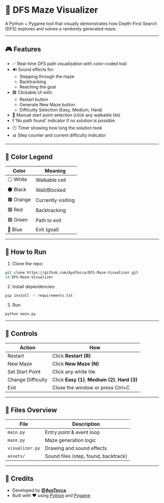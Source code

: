 # 🧠 DFS Maze Visualizer

A Python + Pygame tool that visually demonstrates how Depth-First Search (DFS) explores and solves a randomly generated maze.

---

## 🎮 Features

- ✅ Real-time DFS path visualization with color-coded trail
- 🔊 Sound effects for:
  - Stepping through the maze
  - Backtracking
  - Reaching the goal
- 🟩 Clickable UI with:
  - Restart button
  - Generate New Maze button
  - Difficulty Selection (Easy, Medium, Hard)
- 🧠 Manual start point selection (click any walkable tile)
- ❗ 'No path found' indicator if no solution is possible
- 🕒 Timer showing how long the solution took
- 📊 Step counter and current difficulty indicator

---

## 🎨 Color Legend

| Color | Meaning              |
|-------|----------------------|
| ⚪ White  | Walkable cell      |
| ⚫ Black  | Wall/Blocked       |
| 🟧 Orange | Currently visiting |
| 🟥 Red    | Backtracking       |
| 🟩 Green  | Path to exit       |
| 🔵 Blue   | Exit (goal)        |

---

## 🧪 How to Run

1. Clone the repo:

```bash
git clone https://github.com/AyoTecca/DFS-Maze-Visualizer.git
cd DFS-Maze-Visualizer
```

2. Install dependencies:

```bash
pip install -r requirements.txt
```

3. Run:

```bash
python main.py
```

---

## 🧠 Controls

| Action            | How                                          |
|-------------------|-----------------------------------------------|
| Restart           | Click **Restart (R)**                         |
| New Maze          | Click **New Maze (N)**                        |
| Set Start Point   | Click any white tile                          |
| Change Difficulty | Click **Easy (1)**, **Medium (2)**, **Hard (3)** |
| Exit              | Close the window or press Ctrl+C              |

---

## 📁 Files Overview

| File           | Description                  |
|----------------|------------------------------|
| `main.py`       | Entry point & event loop     |
| `maze.py`       | Maze generation logic        |
| `visualizer.py` | Drawing and sound effects    |
| `assets/`       | Sound files (step, found, backtrack) |

---

## 🙌 Credits

- Developed by **[@AyoTecca](https://github.com/AyoTecca)**
- Built with ❤️ using [Python](https://www.python.org/) and [Pygame](https://www.pygame.org/)